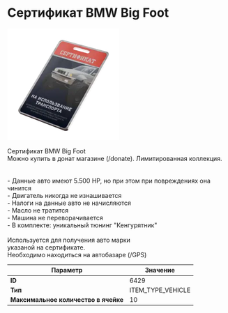 # Сертификат BMW Big Foot

![Item Image](../img/6429.webp?raw=true)

Сертификат BMW Big Foot<br>Можно купить в донат магазине (/donate). Лимитированная коллекция.<br><br><br>- Данные авто имеют 5.500 HP, но при этом при повреждениях она чинится<br>- Двигатель никогда не изнашивается<br>- Налоги на данные авто не начисляются<br>- Масло не тратится<br>- Машина не переворачивается<br>- В комплекте: уникальный тюнинг "Кенгурятник"<br><br>Используется для получения авто марки <br>указаной на сертификате.<br>Необходимо находиться на автобазаре (/GPS)


| Параметр | Значение |
|----------|----------|
| **ID** | 6429 |
| **Тип** | ITEM_TYPE_VEHICLE |
| **Максимальное количество в ячейке** | 10 |

